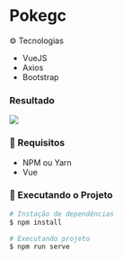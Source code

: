 # Pokegc

:gear: Tecnologias

- VueJS
- Axios
- Bootstrap

### Resultado

<a href="poke-gc-ro2nfdodv-panjissos.vercel.app">
  <img src="https://user-images.githubusercontent.com/47435988/158453450-bb842b06-e2a5-4682-b12a-323dcb65c2cf.png" />
</a>

### :file_folder: Requisitos
- NPM ou Yarn
- Vue

### :hammer: Executando o Projeto

```bash
# Instação de dependências
$ npm install

# Executando projeto
$ npm run serve
```




